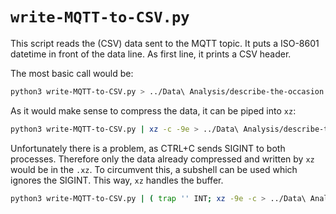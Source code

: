 # `write-MQTT-to-CSV.py`

This script reads the (CSV) data sent to the MQTT topic.
It puts a ISO-8601 datetime in front of the data line.
As first line, it prints a CSV header.

The most basic call would be:

```bash
python3 write-MQTT-to-CSV.py > ../Data\ Analysis/describe-the-occasion.csv
```

As it would make sense to compress the data, it can be piped into `xz`:

```bash
python3 write-MQTT-to-CSV.py | xz -c -9e > ../Data\ Analysis/describe-the-occasion.csv.xz
```

Unfortunately there is a problem, as CTRL+C sends SIGINT to both processes.
Therefore only the data already compressed and written by `xz` would be in the `.xz`.
To circumvent this, a subshell can be used which ignores the SIGINT.
This way, `xz` handles the buffer.

```bash
python3 write-MQTT-to-CSV.py | ( trap '' INT; xz -9e -c > ../Data\ Analysis/describe-the-occasion.csv.xz )
```
